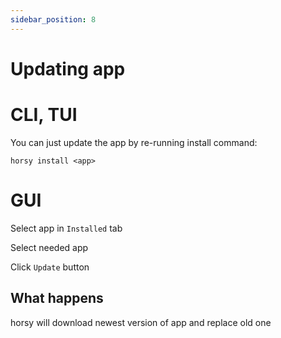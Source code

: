 ```yaml
---
sidebar_position: 8
---
```


# Updating app

# CLI, TUI
You can just update the app by re-running install command:
```
horsy install <app>
```

# GUI
Select app in `Installed` tab

Select needed app

Click `Update` button

## What happens
horsy will download newest version of app and replace old one
